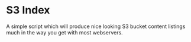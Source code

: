 # S3 Index

A simple script which will produce nice looking S3 bucket content listings much in the way you get with most webservers.
